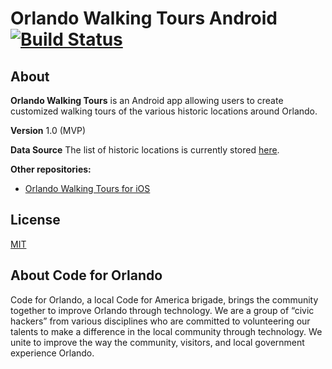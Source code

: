 # Orlando Walking Tours Android  [![Build Status](https://travis-ci.org/cforlando/orlando-walking-tours-android.svg?branch=develop)](https://travis-ci.org/cforlando/orlando-walking-tours-android)
## About  
**Orlando Walking Tours** is an Android app allowing users to create customized walking tours of the various historic locations around Orlando. 

**Version** 1.0 (MVP)

**Data Source** 
The list of historic locations is currently stored [here](https://brigades.opendatanetwork.com/dataset/Orlando-Historical-Landmarks/hzkr-id6u).

**Other repositories:**  
- [Orlando Walking Tours for iOS](https://github.com/cforlando/orlando-walking-tours-ios)

## License
[MIT](https://github.com/cforlando/orlando-walking-tours-android/blob/master/LICENSE)

## About Code for Orlando

Code for Orlando, a local Code for America brigade, brings the community together to improve Orlando through technology. We are a group of “civic hackers” from various disciplines who are committed to volunteering our talents to make a difference in the local community through technology. We unite to improve the way the community, visitors, and local government experience Orlando.
